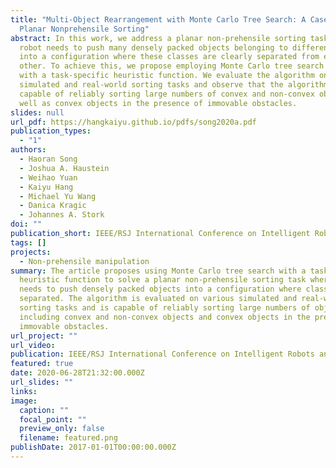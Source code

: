 ```yaml
---
title: "Multi-Object Rearrangement with Monte Carlo Tree Search: A Case Study on
  Planar Nonprehensile Sorting"
abstract: In this work, we address a planar non-prehensile sorting task. Here, a
  robot needs to push many densely packed objects belonging to different classes
  into a configuration where these classes are clearly separated from each
  other. To achieve this, we propose employing Monte Carlo tree search equipped
  with a task-specific heuristic function. We evaluate the algorithm on various
  simulated and real-world sorting tasks and observe that the algorithm is
  capable of reliably sorting large numbers of convex and non-convex objects, as
  well as convex objects in the presence of immovable obstacles.
slides: null
url_pdf: https://hangkaiyu.github.io/pdfs/song2020a.pdf
publication_types:
  - "1"
authors:
  - Haoran Song
  - Joshua A. Haustein
  - Weihao Yuan
  - Kaiyu Hang
  - Michael Yu Wang
  - Danica Kragic
  - Johannes A. Stork
doi: ""
publication_short: IEEE/RSJ International Conference on Intelligent Robots and Systems (IROS)
tags: []
projects:
  - Non-prehensile manipulation
summary: The article proposes using Monte Carlo tree search with a task-specific
  heuristic function to solve a planar non-prehensile sorting task where a robot
  needs to push densely packed objects into a configuration where classes are
  separated. The algorithm is evaluated on various simulated and real-world
  sorting tasks and is capable of reliably sorting large numbers of objects,
  including convex and non-convex objects and convex objects in the presence of
  immovable obstacles.
url_project: ""
url_video: 
publication: IEEE/RSJ International Conference on Intelligent Robots and Systems (IROS)
featured: true
date: 2020-06-28T21:32:00.000Z
url_slides: ""
links:
image:
  caption: ""
  focal_point: ""
  preview_only: false
  filename: featured.png
publishDate: 2017-01-01T00:00:00.000Z
---
```


